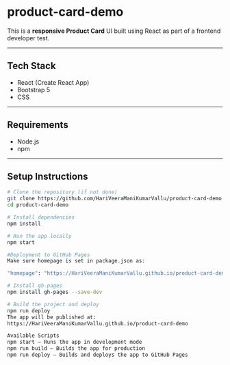 # product-card-demo

This is a **responsive Product Card** UI built using React as part of a frontend developer test.

---

## Tech Stack

- React (Create React App)
- Bootstrap 5
- CSS

---

## Requirements

- Node.js
- npm

---

## Setup Instructions

```bash
# Clone the repository (if not done)
git clone https://github.com/HariVeeraManiKumarVallu/product-card-demo.git
cd product-card-demo

# Install dependencies
npm install

# Run the app locally
npm start

#Deployment to GitHub Pages
Make sure homepage is set in package.json as:

"homepage": "https://HariVeeraManiKumarVallu.github.io/product-card-demo"

# Install gh-pages
npm install gh-pages --save-dev

# Build the project and deploy
npm run deploy
The app will be published at:
https://HariVeeraManiKumarVallu.github.io/product-card-demo

Available Scripts
npm start — Runs the app in development mode
npm run build — Builds the app for production
npm run deploy — Builds and deploys the app to GitHub Pages

